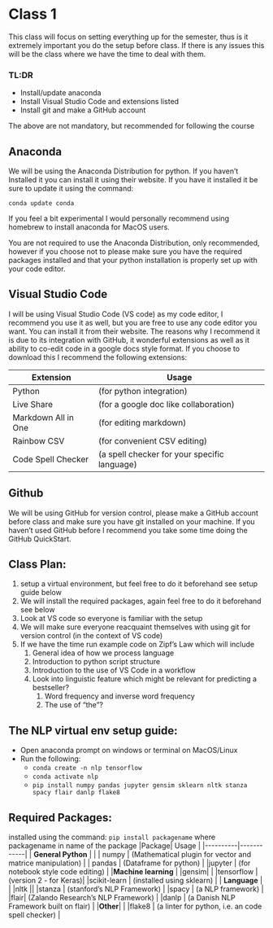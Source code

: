 # Class 1
This class will focus on setting everything up for the semester, thus is it extremely important you do the setup before class. If there is any issues this will be the class where we have the time to deal with them.

### TL:DR
 - Install/update anaconda
 - Install Visual Studio Code and extensions listed
 - Install git and make a GitHub account

The above are not mandatory, but recommended for following the course


## Anaconda
We will be using the Anaconda Distribution for python. If you haven’t Installed it you can install it using their website. If you have it installed it be sure to update it using the command:

`conda update conda`

If you feel a bit experimental I would personally recommend using homebrew to install anaconda for MacOS users. 

You are not required to use the Anaconda Distribution, only recommended, however if you choose not to please make sure you have the required packages installed and that your python installation is properly set up with your code editor.

## Visual Studio Code
I will be using Visual Studio Code (VS code) as my code editor, I recommend you use it as well, but you are free to use any code editor you want. You can install it from their website. The reasons why I recommend it is due to its integration with GitHub, it wonderful extensions as well as it ability to co-edit code in a google docs style format. If you choose to download this I recommend the following extensions:

|Extension| Usage | 
|---|---|
|Python | (for python integration) |
|Live Share | (for a google doc like collaboration) |
|Markdown All in One | (for editing markdown) |
|Rainbow CSV |				(for convenient CSV editing) |
|Code Spell Checker | (a spell checker for your specific language) |


## Github
We will be using GitHub for version control, please make a GitHub account before class and make sure you have git installed on your machine. If you haven’t used GitHub before I recommend you take some time doing the GitHub QuickStart.


## Class Plan:
1.  setup a virtual environment, but feel free to do it beforehand see setup guide below
2. We will install the required packages, again feel free to do it beforehand see below
3. Look at VS code so everyone is familiar with the setup
4. We will make sure everyone reacquaint themselves with using git for version control (in the context of VS code)
5. If we have the time run example code on Zipf’s Law which will include
    1. General idea of how we process language
    2. Introduction to python script structure
    3. Introduction to the use of VS Code in a workflow
    4. Look into linguistic feature which might be relevant for predicting a bestseller?
        1. Word frequency and inverse word frequency
        2. The use of “the”?


## The NLP virtual env setup guide:
- Open anaconda prompt on windows or terminal on MacOS/Linux 
- Run the following:
  - `conda create -n nlp tensorflow`
  - `conda activate nlp`
  - `pip install numpy pandas jupyter gensim sklearn nltk stanza spacy flair danlp flake8`


## Required Packages:
installed using the command:
`pip install packagename`
where packagename in name of the package
|Package| Usage | 
|----------|------------|
| **General Python** |  |
| numpy | (Mathematical plugin for vector and matrice manipulation) |
| pandas | (Dataframe for python) |
|jupyter | (for notebook style code editing) |
|**Machine learning** |
|gensim| |
|tensorflow | (version 2 - for Keras)|
|scikit-learn | (installed using sklearn) |
| **Language** | |
|nltk ||
|stanza | (stanford’s NLP Framework) |
|spacy |  (a NLP framework) |
|flair| (Zalando Research’s NLP Framework) |
|danlp | (a Danish NLP Framework built on flair) |
|**Other**| |
|flake8 | (a linter for python, i.e. an code spell checker) |
